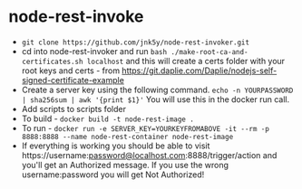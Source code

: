 # node-rest-invoke
* `git clone https://github.com/jnk5y/node-rest-invoker.git`
* cd into node-rest-invoker and run `bash ./make-root-ca-and-certificates.sh localhost` and this will create a certs folder with your root keys and certs - from https://git.daplie.com/Daplie/nodejs-self-signed-certificate-example
* Create a server key using the following command. `echo -n YOURPASSWORD | sha256sum | awk '{print $1}'` You will use this in the docker run call.
* Add scripts to scripts folder
* To build - `docker build -t node-rest-image .`
* To run - `docker run -e SERVER_KEY=YOURKEYFROMABOVE -it --rm -p 8888:8888 --name node-rest-container node-rest-image`
* If everything is working you should be able to visit https://username:password@localhost.com:8888/trigger/action and you'll get an Authorized message. If you use the wrong username:password you will get Not Authorized!
